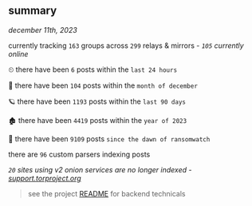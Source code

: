 
## summary
_december 11th, 2023_

currently tracking `163` groups across `299` relays & mirrors - _`105` currently online_

⏲ there have been `6` posts within the `last 24 hours`

🦈 there have been `104` posts within the `month of december`

🪐 there have been `1193` posts within the `last 90 days`

🏚 there have been `4419` posts within the `year of 2023`

🦕 there have been `9109` posts `since the dawn of ransomwatch`

there are `96` custom parsers indexing posts

_`20` sites using v2 onion services are no longer indexed - [support.torproject.org](https://support.torproject.org/onionservices/v2-deprecation/)_

> see the project [README](https://github.com/joshhighet/ransomwatch#ransomwatch--) for backend technicals

